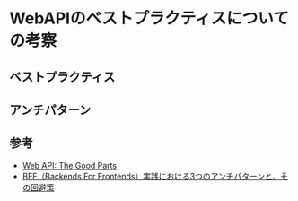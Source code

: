 # WebAPIのベストプラクティスについての考察

## ベストプラクティス

## アンチパターン

## 参考

- [Web API: The Good Parts](https://www.oreilly.co.jp/books/9784873116860/)
- [BFF（Backends For Frontends）実践における3つのアンチパターンと、その回避策](https://www.atmarkit.co.jp/ait/articles/1808/31/news013.html)
